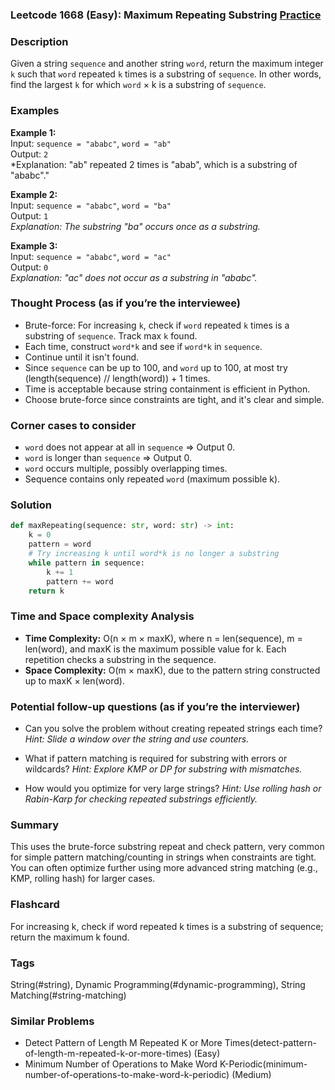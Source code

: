 ### Leetcode 1668 (Easy): Maximum Repeating Substring [Practice](https://leetcode.com/problems/maximum-repeating-substring)

### Description  
Given a string `sequence` and another string `word`, return the maximum integer `k` such that `word` repeated `k` times is a substring of `sequence`. In other words, find the largest `k` for which `word` × k is a substring of `sequence`.

### Examples  

**Example 1:**  
Input: `sequence = "ababc"`, `word = "ab"`  
Output: `2`  
*Explanation: "ab" repeated 2 times is "abab", which is a substring of "ababc"."

**Example 2:**  
Input: `sequence = "ababc"`, `word = "ba"`  
Output: `1`  
*Explanation: The substring "ba" occurs once as a substring.*

**Example 3:**  
Input: `sequence = "ababc"`, `word = "ac"`  
Output: `0`  
*Explanation: "ac" does not occur as a substring in "ababc".*


### Thought Process (as if you’re the interviewee)  
- Brute-force: For increasing `k`, check if `word` repeated `k` times is a substring of `sequence`. Track max `k` found.
- Each time, construct `word*k` and see if `word*k` in `sequence`.
- Continue until it isn't found.
- Since `sequence` can be up to 100, and `word` up to 100, at most try (length(sequence) // length(word)) + 1 times.
- Time is acceptable because string containment is efficient in Python.
- Choose brute-force since constraints are tight, and it's clear and simple.


### Corner cases to consider  
- `word` does not appear at all in `sequence` ⇒ Output 0.
- `word` is longer than `sequence` ⇒ Output 0.
- `word` occurs multiple, possibly overlapping times.
- Sequence contains only repeated `word` (maximum possible k).


### Solution

```python
def maxRepeating(sequence: str, word: str) -> int:
    k = 0
    pattern = word
    # Try increasing k until word*k is no longer a substring
    while pattern in sequence:
        k += 1
        pattern += word
    return k
```

### Time and Space complexity Analysis  

- **Time Complexity:** O(n × m × maxK), where n = len(sequence), m = len(word), and maxK is the maximum possible value for k. Each repetition checks a substring in the sequence.
- **Space Complexity:** O(m × maxK), due to the pattern string constructed up to maxK × len(word).


### Potential follow-up questions (as if you’re the interviewer)  

- Can you solve the problem without creating repeated strings each time?
  *Hint: Slide a window over the string and use counters.*

- What if pattern matching is required for substring with errors or wildcards?
  *Hint: Explore KMP or DP for substring with mismatches.*

- How would you optimize for very large strings?
  *Hint: Use rolling hash or Rabin-Karp for checking repeated substrings efficiently.*

### Summary
This uses the brute-force substring repeat and check pattern, very common for simple pattern matching/counting in strings when constraints are tight. You can often optimize further using more advanced string matching (e.g., KMP, rolling hash) for larger cases.


### Flashcard
For increasing k, check if word repeated k times is a substring of sequence; return the maximum k found.

### Tags
String(#string), Dynamic Programming(#dynamic-programming), String Matching(#string-matching)

### Similar Problems
- Detect Pattern of Length M Repeated K or More Times(detect-pattern-of-length-m-repeated-k-or-more-times) (Easy)
- Minimum Number of Operations to Make Word K-Periodic(minimum-number-of-operations-to-make-word-k-periodic) (Medium)